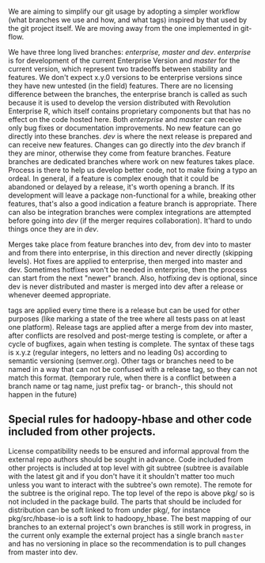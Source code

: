 We are aiming to simplify our git usage by adopting a simpler workflow (what branches we use and how, and what tags) inspired by that used by the git project itself. We are moving away from the one implemented in git-flow.

We have three long lived branches: _enterprise, master and dev_. 
_enterprise_ is for development of the current Enterprise Version and _master_ for the current version, which represent two tradeoffs between stability and features. We don't expect x.y.0 versions to be enterprise versions since they have new untested (in the field) features. There are no licensing difference between the branches, the enterprise branch is called as such because it is used to develop the version distributed with Revolution Enterprise R, which itself contains proprietary components but that has no effect on the code hosted here. Both _enterprise_ and _master_ can receive only bug fixes or documentation improvements. No new feature can go directly into these branches. _dev_ is where the next release is prepared and can receive new features. Changes can go directly into the _dev_ branch if they are minor, otherwise they come from feature branches. 
Feature branches are dedicated branches where work on  new features takes place. Process is there to help us develop better code, not to make fixing a typo an ordeal. In general, if a feature is complex enough that it could be abandoned or delayed by a release, it's worth opening a branch. If its development will leave a package non-functional for a while, breaking other features, that's also a 
good indication a feature branch is appropriate. There can also be integration branches were complex integrations are attempted before going into _dev_ (if the merger requires collaboration). It'hard to undo things once they are in _dev_.

Merges take place from feature branches into dev, from dev into to master and from there into enterprise, in this direction and never directly (skipping levels). Hot fixes are applied to enterprise, then merged into master and dev. Sometimes hotfixes won't be needed in enterprise, then the process can start from the next "newer" branch. Also, hotfixing dev is optional, since dev is never distributed and master is merged into dev after a release or whenever deemed appropriate.

tags are applied every time there is a release but can be used for other purposes (like marking a state of the tree where all tests pass on at least one platform). Release tags are applied after  a merge from dev into master, after conflicts are resolved and post-merge testing is complete, or after a cycle of bugfixes, again when testing is complete. The syntax of these tags is x.y.z (regular integers, no letters and no leading 0s) according to semantic versioning (semver.org). Other tags or branches need to be named in a way that can not be confused with a release tag, so they can not match this format. (temporary rule, when there is a conflict between a branch name or tag name, just prefix tag- or branch-, this should not happen in the future)

## Special rules for hadoopy-hbase and other code included from other projects.

License compatibility needs to be ensured and informal approval from the external repo authors should be sought in advance. Code included from other projects is included at top level with git subtree (subtree is available with the latest git and if you don't have it it shouldn't matter too much unless you want to interact with the subtree's own remote). The remote for the subtree is the original repo. The top level of the repo is above pkg/ so is not included in the package build. The parts that should be included for distribution can be soft linked to from under pkg/, for instance pkg/src/hbase-io is a soft link to hadoopy_hbase.
The best mapping of our branches to an external project's own branches is still work in progress, in the current only example the external project has a single branch `master` and has no versioning in place so the recommendation is to pull changes from master into dev. 